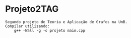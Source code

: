 # Projeto2TAG
	Segundo projeto de Teoria e Aplicação de Grafos na UnB.
	Compilar utilizando:
		g++ -Wall -g -o projeto main.cpp
